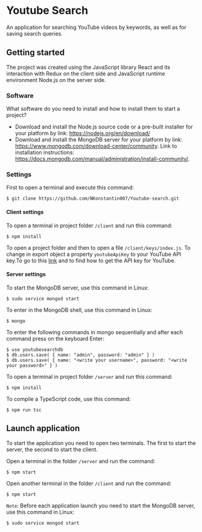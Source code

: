 Youtube Search
==============

An application for searching YouTube videos by keywords, as well as for saving search queries.      

Getting started
---------------

The project was created using the JavaScript library React and its interaction with Redux on the client side and JavaScript runtime environment Node.js on the server side.

### Software

What software do you need to install and how to install them to start a project?

* Download and install the Node.js source code or a pre-built installer for your platform by link: https://nodejs.org/en/download/
* Download and install the MongoDB server for your platform by link: https://www.mongodb.com/download-center/community. Link to installation instructions: https://docs.mongodb.com/manual/administration/install-community/. 

### Settings
First to open a terminal and execute this command: 

    $ git clone https://github.com/NKonstantin007/Youtube-search.git

#### Client settings

To open a terminal in project folder `/client` and run this command:

    $ npm install

To open a project folder and then to open a file `/client/keys/index.js`. To change in export object a property `youtubeApiKey` to your YouTube API key.To go to this [link](https://www.slickremix.com/docs/get-api-key-for-youtube/) and to find how to get the API key for YouTube.

#### Server settings

To start the MongoDB server, use this command in Linux:

    $ sudo service mongod start

To enter in the MongoDB shell, use this command in Linux:

    $ mongo

To enter the following commands in mongo sequentially and after each command press on the keyboard Enter:

    $ use youtubesearchdb
    $ db.users.save( { name: "admin", password: "admin" } )
    $ db.users.save( { name: "<write your username>", password: "<write your password>" } )

To open a terminal in project folder `/server` and run this command:

    $ npm install
To compile a TypeScript code, use this command: 

    $ npm run tsc

Launch application
------------------

To start the application you need to open two terminals. The first to start the server, the second to start the client.

Open a terminal in the folder `/server` and run the command:

    $ npm start

Open another terminal in the folder `/client` and run the command:

    $ npm start

`Note`:  Before each application launch you need
to start the MongoDB server, use this command in Linux:  
    
    $ sudo service mongod start



